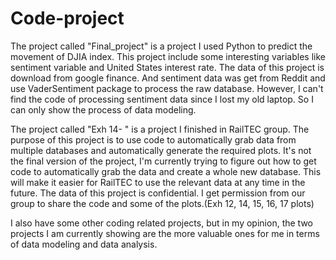 # Code-project
The project called "Final_project" is a project I used Python to predict the movement of DJIA index. This project include some interesting variables like sentiment variable and United States interest rate.
The data of this project is download from google finance. And sentiment data was get from Reddit and use VaderSentiment package to process the raw database. However, I can't find the code of processing sentiment data since I lost my old laptop. So I can only show the process of data modeling.

The project called "Exh 14- " is a project I finished in RailTEC group. The purpose of this project is to use code to automatically grab data from multiple databases and automatically generate the required plots. 
It's not the final version of the project, I'm currently trying to figure out how to get code to automatically grab the data and create a whole new database. This will make it easier for RailTEC to use the relevant data at any time in the future.
The data of this project is confidential. I get permission from our group to share the code and some of the plots.(Exh 12, 14, 15, 16, 17 plots)

I also have some other coding related projects, but in my opinion, the two projects I am currently showing are the more valuable ones for me in terms of data modeling and data analysis.

